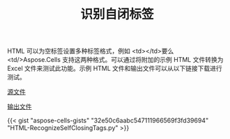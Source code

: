 ﻿---
title: 识别自闭标签
type: docs
weight: 50
url: /zh/python-java/recognize-self-closing-tags/
---
HTML 可以为空标签设置多种标签格式，例如 \<td>\</td>要么 \<td/>Aspose.Cells 支持这两种格式。可以通过将附加的示例 HTML 文件转换为 Excel 文件来测试此功能。示例 HTML 文件和输出文件可以从以下链接下载进行测试。

[源文件](sampleSelfClosingTags.zip)

[输出文件](106365184.xlsx)

{{< gist "aspose-cells-gists" "32e50c6aabc547111966569f3fd39694" "HTML-RecognizeSelfClosingTags.py" >}}
